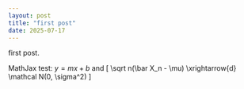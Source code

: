 ```yaml
---
layout: post
title: "first post"
date: 2025-07-17
---
```



first post.

MathJax test: $y = mx + b$ and 
\[
\sqrt n(\bar X_n - \mu) \xrightarrow{d} \mathcal N(0, \sigma^2)
\]


